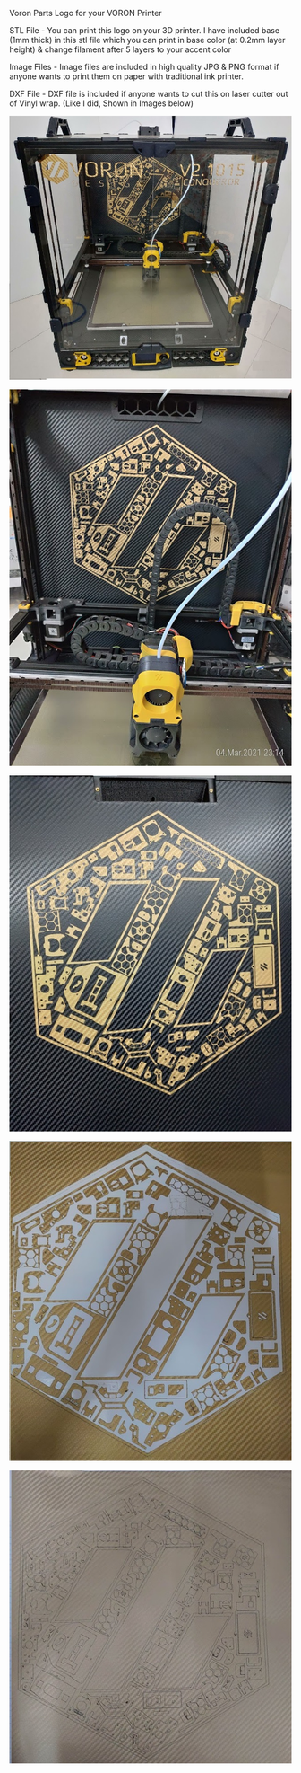 Voron Parts Logo for your VORON Printer

STL File - You can print this logo on your 3D printer. I have included base (1mm thick) in this stl file which you can print in base color (at 0.2mm layer height) 
           & change filament after 5 layers to your accent color

Image Files - Image files are included in high quality JPG & PNG format if anyone wants to print them on paper with traditional ink printer.

DXF File - DXF file is included if anyone wants to cut this on laser cutter out of Vinyl wrap. (Like I did, Shown in Images below)


![Image_1](Images/Image_1.jpg)

![Image_2](Images/Image_2.jpg)

![Image_3](Images/Image_3.jpg)

![Image_4](Images/Image_4.jpg)

![Image_5](Images/Image_5.jpg)

